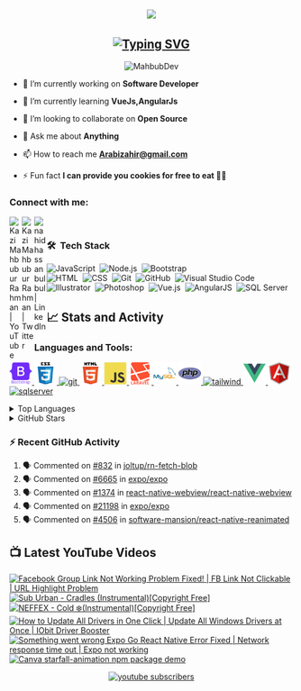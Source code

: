 <h3 align="center"><img src="dancing-cat.gif" width="30"/></h3>
<h2 align=center>
  <a href="https://facebook.com/zahirkhan"><img src="http://readme-typing-svg.herokuapp.com?font=Fira+Code&duration=7000&color=white&center=true&width=435&lines=I+am+MD+Zahirul+islam;A+Fullstack+Web+and+.NET+Developer;A+Content+Creator;Always+Exploring+New+Technologies" alt="Typing SVG" /></a>
</h2>

<p align="center"> <img src="dev-working.gif" alt="MahbubDev"/> </p>

- 🔭 I’m currently working on **Software Developer**

- 🌱 I’m currently learning **VueJs,AngularJs**

- 👯 I’m looking to collaborate on **Open Source**

- 💬 Ask me about **Anything**

- 📫 How to reach me **Arabizahir@gmail.com**

- ⚡ Fun fact **I can provide you cookies for free to eat 🍪😂**

### Connect with me:

[<img align="left" alt="Kazi Mahbubur Rahman | YouTube" width="22px" src="https://cdn-icons-png.flaticon.com/512/124/124010.png" />][facebook]
[<img align="left" alt="Kazi Mahbubur Rahman | Twitter" width="22px" src="https://cdn.jsdelivr.net/npm/simple-icons@v3/icons/twitter.svg" />][twitter]
[<img align="left" alt="nahidhassanbulbul | LinkedIn" width="22px" src="https://cdn.jsdelivr.net/npm/simple-icons@v3/icons/linkedin.svg" />][linkedin]

<br />

### 🛠 &nbsp;Tech Stack

![JavaScript](https://img.shields.io/badge/-JavaScript-05122A?style=flat&logo=javascript)&nbsp;
![Node.js](https://img.shields.io/badge/-Node.js-05122A?style=flat&logo=node.js)&nbsp;
![Bootstrap](https://img.shields.io/badge/-Bootstrap-05122A?style=flat&logo=bootstrap&logoColor=563D7C)\
![HTML](https://img.shields.io/badge/-HTML-05122A?style=flat&logo=HTML5)&nbsp;
![CSS](https://img.shields.io/badge/-CSS-05122A?style=flat&logo=CSS3&logoColor=1572B6)&nbsp;
![Git](https://img.shields.io/badge/-Git-05122A?style=flat&logo=git)&nbsp;
![GitHub](https://img.shields.io/badge/-GitHub-05122A?style=flat&logo=github)&nbsp;
![Visual Studio Code](https://img.shields.io/badge/-Visual%20Studio%20Code-05122A?style=flat&logo=visual-studio-code&logoColor=007ACC)&nbsp;
![Illustrator](https://img.shields.io/badge/-Illustrator-05122A?style=flat&logo=adobe-illustrator)&nbsp;
![Photoshop](https://img.shields.io/badge/-Photoshop-05122A?style=flat&logo=adobe-photoshop)&nbsp;
![Vue.js](https://img.shields.io/badge/-Vue.js-05122A?style=flat&logo=vue.js)&nbsp; <!-- Add Vue.js badge -->
![AngularJS](https://img.shields.io/badge/-AngularJS-05122A?style=flat&logo=angularjs)&nbsp; <!-- Add AngularJS badge -->
![SQL Server](https://img.shields.io/badge/-SQL%20Server-05122A?style=flat&logo=microsoft-sql-server&logoColor=CC2927) <!-- Add SQL Server badge -->
<br />


 
  <h2>📈 Stats and Activity</h2>

<h3 align="left">Languages and Tools:</h3>
<p align="left">
  <a href="https://getbootstrap.com" target="_blank">
    <img src="https://raw.githubusercontent.com/devicons/devicon/master/icons/bootstrap/bootstrap-plain-wordmark.svg" alt="bootstrap" width="40" height="40"/>
  </a>
  <a href="https://www.w3schools.com/css/" target="_blank">
    <img src="https://raw.githubusercontent.com/devicons/devicon/master/icons/css3/css3-original-wordmark.svg" alt="css3" width="40" height="40"/>
  </a>
  <a href="https://git-scm.com/" target="_blank">
    <img src="https://www.vectorlogo.zone/logos/git-scm/git-scm-icon.svg" alt="git" width="40" height="40"/>
  </a>
  <a href="https://www.w3.org/html/" target="_blank">
    <img src="https://raw.githubusercontent.com/devicons/devicon/master/icons/html5/html5-original-wordmark.svg" alt="html5" width="40" height="40"/>
  </a>
  <a href="https://developer.mozilla.org/en-US/docs/Web/JavaScript" target="_blank">
    <img src="https://raw.githubusercontent.com/devicons/devicon/master/icons/javascript/javascript-original.svg" alt="javascript" width="40" height="40"/>
  </a>
  <a href="https://laravel.com/" target="_blank">
    <img src="https://raw.githubusercontent.com/devicons/devicon/master/icons/laravel/laravel-plain-wordmark.svg" alt="laravel" width="40" height="40"/>
  </a>

  <a href="https://www.mysql.com/" target="_blank">
    <img src="https://raw.githubusercontent.com/devicons/devicon/master/icons/mysql/mysql-original-wordmark.svg" alt="mysql" width="40" height="40"/>
  </a>
  <a href="https://www.php.net" target="_blank">
    <img src="https://raw.githubusercontent.com/devicons/devicon/master/icons/php/php-original.svg" alt="php" width="40" height="40"/>
  </a>
  <a href="https://tailwindcss.com/" target="_blank">
    <img src="https://www.vectorlogo.zone/logos/tailwindcss/tailwindcss-icon.svg" alt="tailwind" width="40" height="40"/>
  </a>
  <!-- Add Vue.js icon -->
  <a href="https://vuejs.org/" target="_blank">
    <img src="https://raw.githubusercontent.com/devicons/devicon/master/icons/vuejs/vuejs-original.svg" alt="vuejs" width="40" height="40"/>
  </a>
  <!-- Add AngularJS icon -->
  <a href="https://angularjs.org/" target="_blank">
    <img src="https://raw.githubusercontent.com/devicons/devicon/master/icons/angularjs/angularjs-original.svg" alt="angularjs" width="40" height="40"/>
  </a>
  <!-- Add SQL Server icon -->
  <a href="https://www.microsoft.com/en-us/sql-server" target="_blank">
    <img src="https://img.icons8.com/color/452/microsoft-sql-server.png" alt="sqlserver" width="40" height="40"/>
  </a>
</p>

<details>
<summary>Top Languages</summary>

<p><img width="494" align="center" src="https://github-readme-stats.vercel.app/api/top-langs?username=Zahir780&show_icons=true&locale=en&layout=compact" alt="Top Languages" loading="eager" /></p>

</details>
<details>
<summary>GitHub Stars</summary>
<p><img width="494" align="center" src="https://github-readme-stats.vercel.app/api?username=Zahir780&show_icons=true&locale=en" alt="GitHub Stars" /></p>
</details>


<h3>⚡ Recent GitHub Activity</h3>


<!--START_SECTION:activity-->
1. 🗣 Commented on [#832](https://github.com/joltup/rn-fetch-blob/issues/832#issuecomment-2002418023) in [joltup/rn-fetch-blob](https://github.com/joltup/rn-fetch-blob)
2. 🗣 Commented on [#6665](https://github.com/expo/expo/issues/6665#issuecomment-2002363514) in [expo/expo](https://github.com/expo/expo)
3. 🗣 Commented on [#1374](https://github.com/react-native-webview/react-native-webview/issues/1374#issuecomment-2002363079) in [react-native-webview/react-native-webview](https://github.com/react-native-webview/react-native-webview)
4. 🗣 Commented on [#21198](https://github.com/expo/expo/issues/21198#issuecomment-1997944746) in [expo/expo](https://github.com/expo/expo)
5. 🗣 Commented on [#4506](https://github.com/software-mansion/react-native-reanimated/issues/4506#issuecomment-1986828131) in [software-mansion/react-native-reanimated](https://github.com/software-mansion/react-native-reanimated)
<!--END_SECTION:activity-->







  <h2>📺 Latest YouTube Videos</h2>


  <!-- prettier-ignore-start -->
<!-- BEGIN YOUTUBE-CARDS -->
[![Facebook Group Link Not Working Problem Fixed! | FB Link Not Clickable | URL Highlight Problem](https://ytcards.demolab.com/?id=sJKKSoX52XU&title=Facebook+Group+Link+Not+Working+Problem+Fixed%21+%7C+FB+Link+Not+Clickable+%7C+URL+Highlight+Problem&lang=en&timestamp=1713244234&background_color=%230d1117&title_color=%23ffffff&stats_color=%23dedede&max_title_lines=1&width=250&border_radius=5 "Facebook Group Link Not Working Problem Fixed! | FB Link Not Clickable | URL Highlight Problem")](https://www.youtube.com/watch?v=sJKKSoX52XU)
[![Sub Urban - Cradles (Instrumental)[Copyright Free]](https://ytcards.demolab.com/?id=AONhCgmpXmM&title=Sub+Urban+-+Cradles+%28Instrumental%29%5BCopyright+Free%5D&lang=en&timestamp=1712242822&background_color=%230d1117&title_color=%23ffffff&stats_color=%23dedede&max_title_lines=1&width=250&border_radius=5 "Sub Urban - Cradles (Instrumental)[Copyright Free]")](https://www.youtube.com/watch?v=AONhCgmpXmM)
[![NEFFEX - Cold ❄️(Instrumental)[Copyright Free]](https://ytcards.demolab.com/?id=JWzL3LWYvcw&title=NEFFEX+-+Cold+%E2%9D%84%EF%B8%8F%28Instrumental%29%5BCopyright+Free%5D&lang=en&timestamp=1711465250&background_color=%230d1117&title_color=%23ffffff&stats_color=%23dedede&max_title_lines=1&width=250&border_radius=5 "NEFFEX - Cold ❄️(Instrumental)[Copyright Free]")](https://www.youtube.com/watch?v=JWzL3LWYvcw)
[![How to Update All Drivers in One Click | Update All Windows Drivers at Once | IObit Driver Booster](https://ytcards.demolab.com/?id=NdexsNt2DZs&title=How+to+Update+All+Drivers+in+One+Click+%7C+Update+All+Windows+Drivers+at+Once+%7C+IObit+Driver+Booster&lang=en&timestamp=1711286080&background_color=%230d1117&title_color=%23ffffff&stats_color=%23dedede&max_title_lines=1&width=250&border_radius=5 "How to Update All Drivers in One Click | Update All Windows Drivers at Once | IObit Driver Booster")](https://www.youtube.com/watch?v=NdexsNt2DZs)
[![Something went wrong Expo Go React Native Error Fixed | Network response time out | Expo not working](https://ytcards.demolab.com/?id=tSP0VECZ61k&title=Something+went+wrong+Expo+Go+React+Native+Error+Fixed+%7C+Network+response+time+out+%7C+Expo+not+working&lang=en&timestamp=1710316253&background_color=%230d1117&title_color=%23ffffff&stats_color=%23dedede&max_title_lines=1&width=250&border_radius=5 "Something went wrong Expo Go React Native Error Fixed | Network response time out | Expo not working")](https://www.youtube.com/watch?v=tSP0VECZ61k)
[![Canva starfall-animation npm package demo](https://ytcards.demolab.com/?id=R6Ai9tFk5YY&title=Canva+starfall-animation+npm+package+demo&lang=en&timestamp=1704889504&background_color=%230d1117&title_color=%23ffffff&stats_color=%23dedede&max_title_lines=1&width=250&border_radius=5 "Canva starfall-animation npm package demo")](https://www.youtube.com/watch?v=R6Ai9tFk5YY)
<!-- END YOUTUBE-CARDS -->
  <!-- prettier-ignore-end -->

<div align="center">

  <a href="https://www.youtube.com/c/TechHelpBangladesh?sub_confirmation=1">
         <img alt="youtube subscribers" title="Subscribe for more" src="https://custom-icon-badges.demolab.com/youtube/channel/subscribers/UCpnZ8p8i65RDy1zhXajulYw?color=%23E05D44&label=Subscribe%20for%20more&logo=video&logoColor=white&style=for-the-badge&labelColor=CE4630"/></a> 
         
</div>

<br/>
<div>
  


 


[facebook]: https://www.facebook.com/profile.php?id=100005917121171
[twitter]: https://twitter.com/mahbubdev
[linkedin]:https://www.linkedin.com/in/md-zahirul-islam-5ab7a916a/

